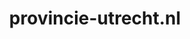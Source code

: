 ---
layout: post
title: "provincie-utrecht.nl"
internal_url: "/dutchgov/provincie-utrecht.nl.html"
subdomains_count: 131
all_subdomains_count: 178
urls_count: 106
ssl_rank: 0
http_rank: 53.933962264151
url_link: /data/provincie-utrecht.nl/urls.txt
all_subdomains_link: /data/provincie-utrecht.nl/all_subdomains.txt
subdomains_link: /data/provincie-utrecht.nl/subdomains.txt
categories: dutchgov
---